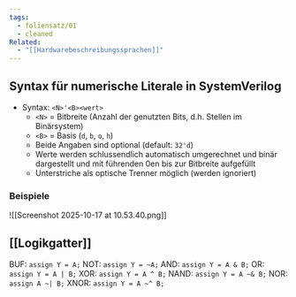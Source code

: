 ```yaml
---
tags:
  - foliensatz/01
  - cleaned
Related:
  - "[[Hardwarebeschreibungssprachen]]"
---
```


## Syntax für numerische Literale in SystemVerilog

- Syntax: `<N>'<B><wert>`
	- `<N>` = Bitbreite (Anzahl der genutzten Bits, d.h. Stellen im Binärsystem)
	- `<B>` = Basis (`d`, `b`, `o`, `h`)
	- Beide Angaben sind optional (default: `32'd`)
	- Werte werden schlussendlich automatisch umgerechnet und binär dargestellt und mit führenden 0en bis zur Bitbreite aufgefüllt
	- Unterstriche als optische Trenner möglich (werden ignoriert)

### Beispiele

![[Screenshot 2025-10-17 at 10.53.40.png]]

## [[Logikgatter]]

BUF:
	`assign Y = A;`
NOT:
	`assign Y = ~A;`
AND:
	`assign Y = A & B;`
OR:
	`assign Y = A | B;`
XOR:
	`assign Y = A ^ B;`
NAND:
	`assign Y = A ~& B;`
NOR:
	`assign A ~| B;`
XNOR:
	`assign Y = A ~^ B;`
